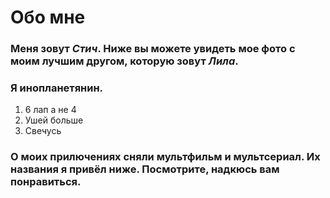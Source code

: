 # Обо мне
### Меня зовут *Стич*. Ниже вы можете увидеть мое фото с моим лучшим другом, которую зовут *Лила*.

### Я инопланетянин. 
1. 6 лап а не 4
2. Ушей больше
3. Свечусь

### О моих прилючениях сняли мультфильм и мультсериал. Их названия я привёл ниже. Посмотрите, надкюсь вам понравиться.

